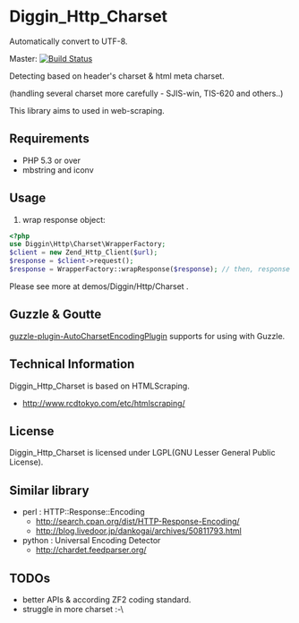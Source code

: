 Diggin_Http_Charset
============================

Automatically convert to UTF-8.

Master: [![Build Status](https://secure.travis-ci.org/diggin/Diggin_Http_Charset.png?branch=master)](http://travis-ci.org/diggin/Diggin_Http_Charset)

Detecting based on header's charset & html meta charset.

(handling several charset more carefully  - SJIS-win, TIS-620 and others..)

This library aims to used in web-scraping.

Requirements
------------
  - PHP 5.3 or over
  - mbstring and iconv

Usage
-----
1. wrap response object:
```php
<?php
use Diggin\Http\Charset\WrapperFactory;
$client = new Zend_Http_Client($url);
$response = $client->request();
$response = WrapperFactory::wrapResponse($response); // then, response getBody() return UTF-8.
```

Please see more at demos/Diggin/Http/Charset .

Guzzle & Goutte
---------------
[guzzle-plugin-AutoCharsetEncodingPlugin](https://github.com/diggin/guzzle-plugin-AutoCharsetEncodingPlugin) supports for using with Guzzle.

Technical Information
---------------------
Diggin_Http_Charset is based on HTMLScraping.

  - http://www.rcdtokyo.com/etc/htmlscraping/

License
-------
Diggin_Http_Charset is licensed under LGPL(GNU Lesser General Public License).

Similar library
--------------
- perl : HTTP::Response::Encoding
  - http://search.cpan.org/dist/HTTP-Response-Encoding/
  - http://blog.livedoor.jp/dankogai/archives/50811793.html
- python : Universal Encoding Detector
  - http://chardet.feedparser.org/

TODOs
-------------
- better APIs & according ZF2 coding standard.
- struggle in more charset :-\

